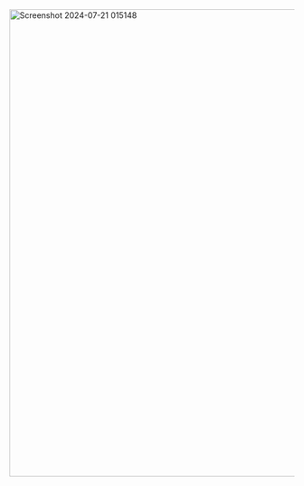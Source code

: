 <img width="1535" height="826" alt="Screenshot 2024-07-21 015148" src="https://github.com/user-attachments/assets/d02515a2-bea8-4997-8b66-7ae4095e6a3a" />
